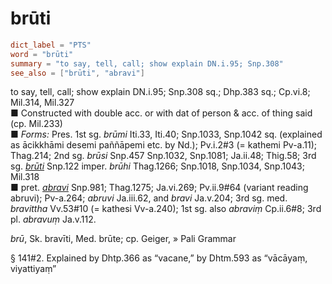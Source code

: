 # brūti

``` toml
dict_label = "PTS"
word = "brūti"
summary = "to say, tell, call; show explain DN.i.95; Snp.308"
see_also = ["brūti", "abravi"]
```

to say, tell, call; show explain DN.i.95; Snp.308 sq.; Dhp.383 sq.; Cp.vi.8; Mil.314, Mil.327  
■ Constructed with double acc. or with dat of person & acc. of thing said (cp. Mil.233)  
■ *Forms:* Pres. 1st sg. *brūmi* Iti.33, Iti.40; Snp.1033, Snp.1042 sq. (explained as ācikkhāmi desemi paññāpemi etc. by Nd.); Pv.i.2#3 (= kathemi Pv\-a.11); Thag.214; 2nd sg. *brūsi* Snp.457 Snp.1032, Snp.1081; Ja.ii.48; Thig.58; 3rd sg. *[brūti](brūti.md)* Snp.122 imper. *brūhi* Thag.1266; Snp.1018, Snp.1034, Snp.1043; Mil.318  
■ pret. *[abravi](abravi.md)* Snp.981; Thag.1275; Ja.vi.269; Pv.ii.9#64 (variant reading abruvi); Pv\-a.264; *abruvi* Ja.iii.62, and *bravi* Ja.v.204; 3rd sg. med. *bravittha* Vv.53#10 (= kathesi Vv\-a.240); 1st sg. also *abraviṃ* Cp.ii.6#8; 3rd pl. *abravuṃ* Ja.v.112.

*brū*, Sk. bravīti, Med. brūte; cp. Geiger,
» Pali Grammar

 § 141#2. Explained by Dhtp.366 as “vacane,” by Dhtm.593 as “vācāyaṃ, viyattiyaṃ”

